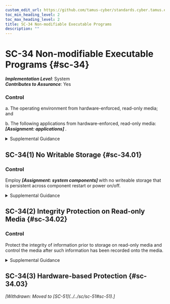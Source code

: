 ```yaml
---
custom_edit_url: https://github.com/tamus-cyber/standards.cyber.tamus.edu/tree/main/static/content/tamus.edu/TAMUS_profile.xml
toc_min_heading_level: 2
toc_max_heading_level: 2
title: SC-34 Non-modifiable Executable Programs
description: ""
---
```


# SC-34 Non-modifiable Executable Programs {#sc-34}

_**Implementation Level**_: System\
_**Contributes to Assurance**_: Yes

### Control

a. The operating environment from hardware-enforced, read-only media; and

b. The following applications from hardware-enforced, read-only media: <strong> <em>[Assignment: applications]</em> </strong>.

<details>
  <summary>Supplemental Guidance</summary>

The operating environment for a system contains the code that hosts applications, including operating systems, executives, or virtual machine monitors (i.e., hypervisors). It can also include certain applications that run directly on hardware platforms. Hardware-enforced, read-only media include Compact Disc-Recordable (CD-R) and Digital Versatile Disc-Recordable (DVD-R) disk drives as well as one-time, programmable, read-only memory. The use of non-modifiable storage ensures the integrity of software from the point of creation of the read-only image. The use of reprogrammable, read-only memory can be accepted as read-only media provided that integrity can be adequately protected from the point of initial writing to the insertion of the memory into the system, and there are reliable hardware protections against reprogramming the memory while installed in organizational systems.

</details>

## SC-34(1) No Writable Storage {#sc-34.01}

### Control

Employ <strong> <em>[Assignment: system components]</em> </strong> with no writeable storage that is persistent across component restart or power on/off.

<details>
  <summary>Supplemental Guidance</summary>

Disallowing writeable storage eliminates the possibility of malicious code insertion via persistent, writeable storage within the designated system components. The restriction applies to fixed and removable storage, with the latter being addressed either directly or as specific restrictions imposed through access controls for mobile devices.

</details>

## SC-34(2) Integrity Protection on Read-only Media {#sc-34.02}

### Control

Protect the integrity of information prior to storage on read-only media and control the media after such information has been recorded onto the media.

<details>
  <summary>Supplemental Guidance</summary>

Controls prevent the substitution of media into systems or the reprogramming of programmable read-only media prior to installation into the systems. Integrity protection controls include a combination of prevention, detection, and response.

</details>

## SC-34(3) Hardware-based Protection {#sc-34.03}

<prop xmlns="http://csrc.nist.gov/ns/oscal/1.0" name="status" value="withdrawn">
               <em>[Withdrawn: Moved to [SC-51](../../sc/sc-51#sc-51).]</em>
            </prop>
            

